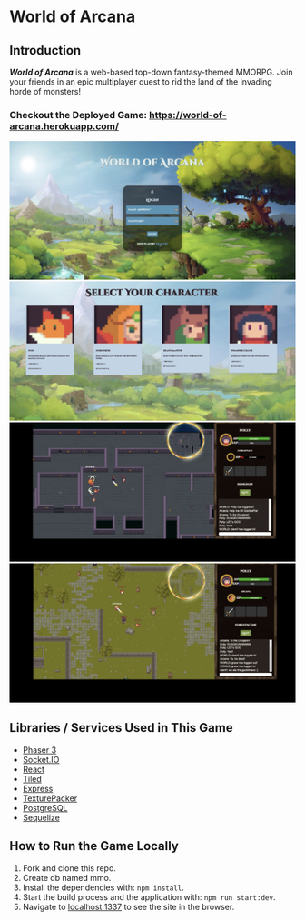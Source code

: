 # World of Arcana

## Introduction

**_World of Arcana_** is a web-based top-down fantasy-themed MMORPG. Join your friends in an epic multiplayer quest to rid the land of the invading horde of monsters!

### Checkout the Deployed Game: https://world-of-arcana.herokuapp.com/

<div align="center">
  <img src="/public/screenshots/login1.png" width="600">
  <img src="/public/screenshots/selectCharacter.png" width="600">
  <img src="/public/screenshots/dungeon.png" width="600">
  <img src="/public/screenshots/forest.png" width="600">
</div>

## Libraries / Services Used in This Game

- [Phaser 3](https://phaser.io/)
- [Socket.IO](https://socket.io/)
- [React](https://reactjs.org/)
- [Tiled](https://www.mapeditor.org/)
- [Express](https://expressjs.com/)
- [TexturePacker](https://www.codeandweb.com/texturepacker)
- [PostgreSQL](https://www.postgresql.org/)
- [Sequelize](https://sequelize.org/)

## How to Run the Game Locally

1. Fork and clone this repo.
2. Create db named mmo.
3. Install the dependencies with: `npm install`.
4. Start the build process and the application with: `npm run start:dev`.
5. Navigate to [localhost:1337](http://localhost:1337) to see the site in the browser.


